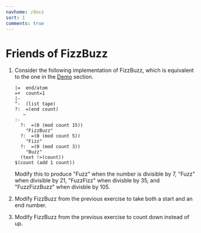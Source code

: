 ```yaml
---
navhome: /docs
sort: 1
comments: true
---
```


# Friends of FizzBuzz

1.  Consider the following implementation of FizzBuzz, which is
    equivalent to the one in the [Demo](../../demo) section.

    ```
    |=  end/atom
    =+  count=1
    |-
    ^-  (list tape)
    ?:  =(end count)
       ~
    :-
      ?:  =(0 (mod count 15))
        "FizzBuzz"
      ?:  =(0 (mod count 5))
        "Fizz"
      ?:  =(0 (mod count 3))
        "Buzz"
      (text !>(count))
    $(count (add 1 count))
    ```

    Modify this to produce "Fuzz" when the number is divisible by
    7, "Fuzz" when divisible by 21, "FuzzFizz" when divisble by 35,
    and "FuzzFizzBuzz" when divisble by 105.

1.  Modify FizzBuzz from the previous exercise to take both a
    start and an end number.

1.  Modify FizzBuzz from the previous exercise to count down
    instead of up.
